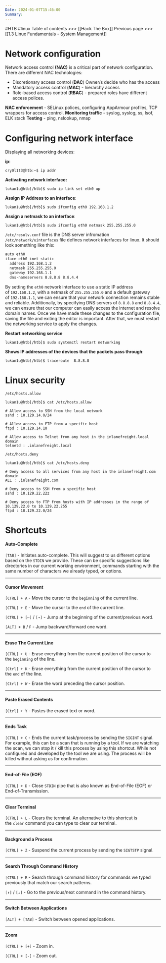 ```yaml
---
Date: 2024-01-07T15:46:00
Summary:
---
```

#HTB #linux 
Table of contents >>> [[Hack The Box]]
Previous page >>> [[1.3 Linux Fundamentals - System Management]]

# Network configuration
Network access control **(NAC)** is a critical part of network configuration. There are different NAC technologies:
- Discretionary access control (**DAC**) Owner/s decide who has the access
- Mandatory access control (**MAC**) - hierarchy access
- Role-based access control (**RBAC**) - prepared roles have different access polices.

**NAC enforcement** - SELinux polices, configuring AppArmour profiles, TCP wrappers for access control.
**Monitoring traffic** - syslog, syslog, ss, lsof, ELK stack
**Testing** - ping, nslookup, nmap

# Configuring network interface

Displaying all networking devices:

**ip**:

```shell-session
cry0l1t3@htb:~$ ip addr
```

**Activating network interface:**

```shell-session
lukan1u@htb[/htb]$ sudo ip link set eth0 up
```

**Assign IP Address to an interface**:

```shell-session
lukan1u@htb[/htb]$ sudo ifconfig eth0 192.168.1.2
```

**Assign a netmask to an interface**:

```shell-session
lukan1u@htb[/htb]$ sudo ifconfig eth0 netmask 255.255.255.0
```

`/etc/resolv.conf` file is the DNS server infromation
`/etc/network/uinterfaces` file defines network interfaces for linux. It should look something like this:
```txt
auto eth0
iface eth0 inet static
  address 192.168.1.2
  netmask 255.255.255.0
  gateway 192.168.1.1
  dns-nameservers 8.8.8.8 8.8.4.4
```

By setting the `eth0` network interface to use a static IP address of `192.168.1.2`, with a netmask of `255.255.255.0` and a default gateway of `192.168.1.1`, we can ensure that your network connection remains stable and reliable. Additionally, by specifying DNS servers of `8.8.8.8` and `8.8.4.4`, we can ensure that our computer can easily access the internet and resolve domain names. Once we have made these changes to the configuration file, saving the file and exiting the editor is important. After that, we must restart the networking service to apply the changes.

**Restart networking service**

```shell-session
lukan1u@htb[/htb]$ sudo systemctl restart networking
```

**Shows IP addresses of the devices that the packets pass through**:

```shell-session
lukan1u@htb[/htb]$ traceroute  8.8.8.8
```

# Linux security

 `/etc/hosts.allow` 
 
```shell-session
lukan1u@htb[/htb]$ cat /etc/hosts.allow

# Allow access to SSH from the local network
sshd : 10.129.14.0/24

# Allow access to FTP from a specific host
ftpd : 10.129.14.10

# Allow access to Telnet from any host in the inlanefreight.local domain
telnetd : .inlanefreight.local
```

`/etc/hosts.deny`

```shell-session
lukan1u@htb[/htb]$ cat /etc/hosts.deny

# Deny access to all services from any host in the inlanefreight.com domain
ALL : .inlanefreight.com

# Deny access to SSH from a specific host
sshd : 10.129.22.22z

# Deny access to FTP from hosts with IP addresses in the range of 10.129.22.0 to 10.129.22.255
ftpd : 10.129.22.0/24
```
# Shortcuts
#### Auto-Complete

`[TAB]` - Initiates auto-complete. This will suggest to us different options based on the `STDIN` we provide. These can be specific suggestions like directories in our current working environment, commands starting with the same number of characters we already typed, or options.

---

#### Cursor Movement

`[CTRL] + A` - Move the cursor to the `beginning` of the current line.

`[CTRL] + E` - Move the cursor to the `end` of the current line.

`[CTRL] + [←]` / `[→]` - Jump at the beginning of the current/previous word.

`[ALT] + B` / `F` - Jump backward/forward one word.

---

#### Erase The Current Line

`[CTRL] + U` - Erase everything from the current position of the cursor to the `beginning` of the line.

`[Ctrl] + K` - Erase everything from the current position of the cursor to the `end` of the line.

`[Ctrl] + W` - Erase the word preceding the cursor position.

---

#### Paste Erased Contents

`[Ctrl] + Y` - Pastes the erased text or word.

---

#### Ends Task

`[CTRL] + C` - Ends the current task/process by sending the `SIGINT` signal. For example, this can be a scan that is running by a tool. If we are watching the scan, we can stop it / kill this process by using this shortcut. While not configured and developed by the tool we are using. The process will be killed without asking us for confirmation.

---

#### End-of-File (EOF)

`[CTRL] + D` - Close `STDIN` pipe that is also known as End-of-File (EOF) or End-of-Transmission.

---

#### Clear Terminal

`[CTRL] + L` - Clears the terminal. An alternative to this shortcut is the `clear` command you can type to clear our terminal.

---

#### Background a Process

`[CTRL] + Z` - Suspend the current process by sending the `SIGTSTP` signal.

---

#### Search Through Command History

`[CTRL] + R` - Search through command history for commands we typed previously that match our search patterns.

`[↑]` / `[↓]` - Go to the previous/next command in the command history.

---

#### Switch Between Applications

`[ALT] + [TAB]` - Switch between opened applications.

---

#### Zoom

`[CTRL] + [+]` - Zoom in.

`[CTRL] + [-]` - Zoom out.